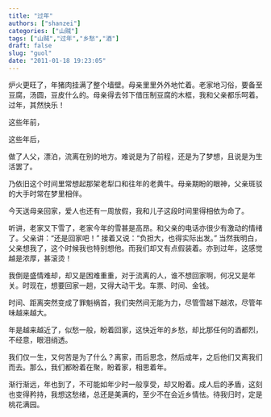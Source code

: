 ```yaml
---
title: "过年"
authors: ["shanzei"]
categories: ["山贼"]
tags: ["山贼","过年","乡愁","酒"]
draft: false
slug: "guol"
date: "2011-01-18 19:23:05"
---
```


 炉火更旺了，年猪肉挂满了整个墙壁。母亲里里外外地忙着。老家地习俗，要备至豆腐，汤圆，豆皮什么的。母亲得去邻下借压制豆腐的木框，我和父亲都乐呵着。过年，其然快乐！

这些年前，

这些年后，

做了人父，漂泊，流离在别的地方。难说是为了前程，还是为了梦想，且说是为生活罢了。

乃依旧这个时间里常想起那架老犁口和往年的老黄牛。母亲期盼的眼神，父亲斑驳的大手时常在梦里相伴。

今天送母亲回家，爱人也还有一周放假，我和儿子这段时间里得相依为命了。

听讲，老家又下雪了，老家今年的雪甚是高昂。和父亲的电话亦很少有激动的情绪了。父亲讲：“还是回家吧！” 接着又说：“负担大，也得实际出发。” 当然我明白，父亲想我了，这个时候我也特别想他。而我们却又有点假装着。亦到过年，这感觉越是浓厚，甚滚烫！

我倒是盛情难却，却又是困难重重，对于流离的人，谁不想回家啊，何况又是年关。时现在，想要回家一趟，又得大动干戈。车票、时间、金钱。

时间、距离突然变成了罪魁祸首，我们突然间无能为力，尽管雪越下越浓，尽管年味越来越大。

年是越来越近了，似愁一般，盼着回家，这快近年的乡愁，却比那任何的酒都烈，不经意，眼泪绡透。

我们仅一生，又何苦是为了什么？离家，而后思念，然后成年，之后他们又离我们而去。那么，我们都盼着在聚，盼着家，相思着年。

渐行渐远，年也到了，不可能如年少时一般享受，却又盼着。成人后的矛盾，这刻也变得矜持，我想这愁绪，总还是美满的，至少不在会近乡情怯。待我归时，定是桃花满园。
